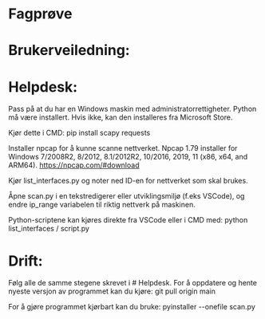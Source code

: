 # Fagprøve
 
# Brukerveiledning:


# Helpdesk:

Pass på at du har en Windows maskin med administratorrettigheter.
Python må være installert. Hvis ikke, kan den installeres fra Microsoft Store.

Kjør dette i CMD:
pip install scapy requests

Installer npcap for å kunne scanne nettverket. Npcap 1.79 installer for Windows 7/2008R2, 8/2012, 8.1/2012R2, 10/2016, 2019, 11 (x86, x64, and ARM64).
https://npcap.com/#download 

Kjør list_interfaces.py og noter ned ID-en for nettverket som skal brukes.

Åpne scan.py i en tekstredigerer eller utviklingsmiljø (f.eks VSCode), og endre ip_range variabelen til riktig nettverk på maskinen.

Python-scriptene kan kjøres direkte fra VSCode eller i CMD med:
python list_interfaces / script.py

# Drift:

Følg alle de samme stegene skrevet i # Helpdesk.
For å oppdatere og hente nyeste versjon av programmet kan du kjøre:
git pull origin main

For å gjøre programmet kjørbart kan du bruke:
pyinstaller --onefile scan.py



